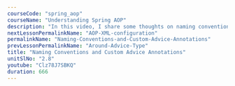 ```yaml
---
courseCode: "spring_aop"
courseName: "Understanding Spring AOP"
description: "In this video, I share some thoughts on naming conventions, and how it helps in the case of writing aspects in Spring. We will also understand how to write our own custom annotations to apply advice to methods."
nextLessonPermalinkName: "AOP-XML-configuration"
permalinkName: "Naming-Conventions-and-Custom-Advice-Annotations"
prevLessonPermalinkName: "Around-Advice-Type"
title: "Naming Conventions and Custom Advice Annotations"
unitSlNo: "2.8"
youtube: "Clz78J7SBKQ"
duration: 666
---
```

